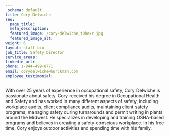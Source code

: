 ```yaml
---
_schema: default
title: Cory Delwiche
seo:
  page_title:
  meta_description:
  featured_image: /cory-delwiche_t0hexr.jpg
  featured_image_alt:
weight: 6
layout: staff-bio
job_title: Safety Director
service_areas:
linkedin_url:
phone: 1-844-499-8771
email: corydelwiche@hurckman.com
employee_testimonial:
---
```

With over 25 years of experience in occupational safety, Cory Delwiche is passionate about safety. Cory received his degree in Occupational Health and Safety and has worked in many different aspects of safety, including workplace audits, client compliance audits, maintaining client safety programs, managing safety during turnarounds and permit writing in plants around the Midwest. He specializes in developing and training OSHA-based programs and believes in creating a safety-conscious workplace. In his free time, Cory enjoys outdoor activities and spending time with his family.